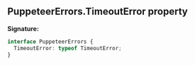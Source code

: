 ## PuppeteerErrors.TimeoutError property

**Signature:**

```typescript
interface PuppeteerErrors {
  TimeoutError: typeof TimeoutError;
}
```
